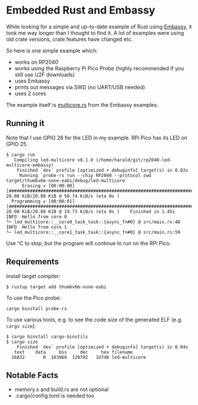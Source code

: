 # Embedded Rust and Embassy

While looking for a simple and up-to-date example of Rust using [Embassy](https://embassy.dev/), it took me way longer than I thought to find it. A lot of examples were using old crate versions, crate features have changed etc.

So here is one simple example which:

* works on RP2040
* works using the Raspberry Pi Pico Probe (highly recommended if you still use U2F downloads)
* uses Embassy
* prints out messages via SWD (no UART/USB needed)
* uses 2 cores

The example itself is [multicore.rs](https://github.com/embassy-rs/embassy/blob/main/examples/rp/src/bin/multicore.rs) from the Embassy examples.

## Running it

Note that I use GPIO 26 for the LED in my example. RPi Pico has its LED on GPIO 25.

```
$ cargo run
   Compiling led-multicore v0.1.0 (/home/harald/git/rp2040-led-multicore-embassy)
    Finished `dev` profile [optimized + debuginfo] target(s) in 0.82s
     Running `probe-rs run --chip RP2040 --protocol swd target/thumbv6m-none-eabi/debug/led-multicore`
      Erasing ✔ [00:00:00] [#########################################################################] 20.00 KiB/20.00 KiB @ 50.74 KiB/s (eta 0s )
  Programming ✔ [00:00:01] [#########################################################################] 20.00 KiB/20.00 KiB @ 19.73 KiB/s (eta 0s )    Finished in 1.45s
INFO  Hello from core 0
└─ led_multicore::__core0_task_task::{async_fn#0} @ src/main.rs:48  
INFO  Hello from core 1
└─ led_multicore::__core1_task_task::{async_fn#0} @ src/main.rs:59
```

Use ^C to stop, but the program will continue to run on the RPi Pico.

## Requirements

Install target compiler:

```
$ rustup target add thumbv6m-none-eabi
```

To use the Pico probe:

```
cargo binstall probe-rs
```

To use various tools, e.g. to see the code size of the generated ELF (e.g. `cargo size`):

```
$ cargo binstall cargo-binutils
$ cargo size
    Finished `dev` profile [optimized + debuginfo] target(s) in 0.04s
   text    data     bss     dec     hex filename
  16832       0  103960  120792   1d7d8 led-multicore
```

## Notable Facts

* memory.x and build.rs are not optional
* .cargo/config.toml is needed too
